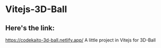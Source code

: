 # Vitejs-3D-Ball
## Here's the link:
https://codekaito-3d-ball.netlify.app/
A little project in Vitejs for 3D-Ball
